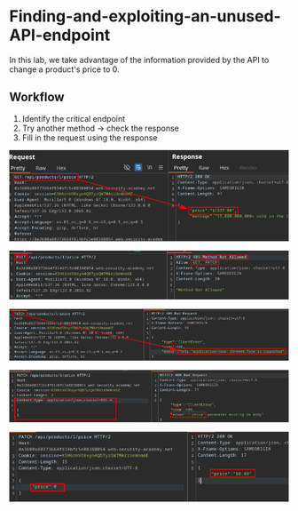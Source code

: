 # Finding-and-exploiting-an-unused-API-endpoint

In this lab, we take advantage of the information provided by the API to change a product's price to 0.

## Workflow

1. Identify the critical endpoint
2. Try another method → check the response
3. Fill in the request using the response


![Screenshots1](/04-Screenshots/api-info1.png)

![Screenshots2](/04-Screenshots/api-info2.png)

![Screenshots3](/04-Screenshots/api-info3.png)

![Screenshots4](/04-Screenshots/api-info4.png)

![Screenshots5](/04-Screenshots/api-info5.png)

